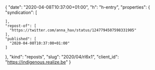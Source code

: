 {
  "date": "2020-04-08T10:37:00+01:00",
  "h": "h-entry",
  "properties": {
    "syndication": [

    ],
    "repost-of": [
      "https://twitter.com/anna_hax/status/1247794507598331905"
    ],
    "published": [
      "2020-04-08T10:37:00+01:00"
    ]
  },
  "kind": "reposts",
  "slug": "2020/04/rl6x1",
  "client_id": "https://indigenous.realize.be"
}
